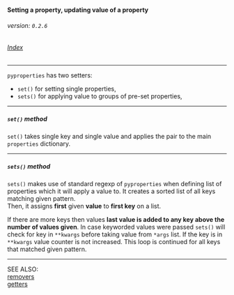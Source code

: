 #### Setting a property, updating value of a property
###### _version: `0.2.6`_

###### [Index](index.mdown)
----


`pyproperties` has two setters:


*   `set()` for setting single properties,
*   `sets()` for applying value to groups of pre-set properties,


----

##### `set()` method

`set()` takes single key and single value and applies the pair to the main `properties` dictionary.


----

##### `sets()` method

`sets()` makes use of standard regexp of `pyproperties` when defining list of properties which it will apply a value to. 
It creates a sorted list of all keys matching given pattern.  
Then, it assigns __first__ given __value__ to __first key__ on a list.  

If there are more keys then values __last value is added to any key above the number of values given__. 
In case keyworded values were passed `sets()` will check for key in `**kwargs` before taking value from `*args` list. 
If the key is in `**kwargs` value counter is not increased. This loop is continued for all keys that matched given pattern.


----

SEE ALSO:  
[removers](removers.mdown)  
[getters](getters.mdown)